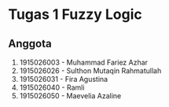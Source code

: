 # Tugas 1 Fuzzy Logic
## Anggota
1. 1915026003 - Muhammad Fariez Azhar
2. 1915026026 - Sulthon Mutaqin Rahmatullah
3. 1915026031 - Fira Agustina
4. 1915026040 - Ramli
5. 1915026050 - Maevelia Azaline
